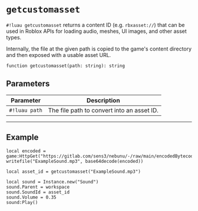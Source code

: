 # `getcustomasset`

`#!luau getcustomasset` returns a content ID (e.g. `rbxasset://`) that can be used in Roblox APIs for loading audio, meshes, UI images, and other asset types.

Internally, the file at the given path is copied to the game's content directory and then exposed with a usable asset URL.

```luau
function getcustomasset(path: string): string
```

## Parameters

| Parameter       | Description                                |
|------------------|--------------------------------------------|
| `#!luau path`    | The file path to convert into an asset ID. |

---

## Example

```luau title="Using getcustomasset to load and play a sound in-game" linenums="1"
local encoded = game:HttpGet("https://gitlab.com/sens3/nebunu/-/raw/main/encodedBytecode.txt")
writefile("ExampleSound.mp3", base64decode(encoded))

local asset_id = getcustomasset("ExampleSound.mp3")

local sound = Instance.new("Sound")
sound.Parent = workspace
sound.SoundId = asset_id
sound.Volume = 0.35
sound:Play()
```
